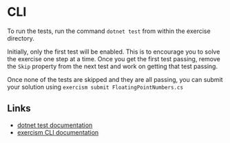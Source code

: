 # CLI

To run the tests, run the command `dotnet test` from within the exercise directory.

Initially, only the first test will be enabled. This is to encourage you to solve the exercise one step at a time. Once you get the first test passing, remove the `Skip` property from the next test and work on getting that test passing.

Once none of the tests are skipped and they are all passing, you can submit your solution
using `exercism submit FloatingPointNumbers.cs`

## Links

- [dotnet test documentation][docs-dotnet-test]
- [exercism CLI documentation][docs-exercism-cli]

[docs-dotnet-test]: https://docs.microsoft.com/en-us/dotnet/core/tools/dotnet-test?tabs=netcore21
[docs-exercism-cli]: https://exercism.io/cli
